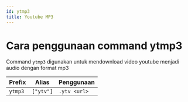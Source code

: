```yaml
---
id: ytmp3
title: Youtube MP3
---
```


# Cara penggunaan command ytmp3
Command `ytmp3` digunakan untuk mendownload video youtube menjadi audio dengan format mp3

|Prefix|Alias|Penggunaan|
|---|---|---|
|`ytmp3`|`["ytv"]`|`.ytv <url>`|